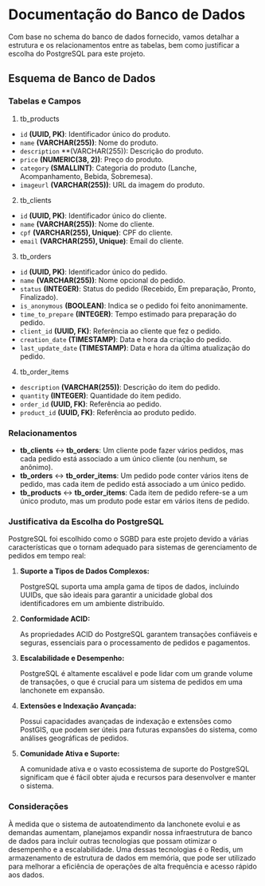 # Documentação do Banco de Dados

Com base no schema do banco de dados fornecido, vamos detalhar a estrutura e os relacionamentos entre as tabelas, bem como justificar a escolha do PostgreSQL para este projeto.

## Esquema de Banco de Dados

### Tabelas e Campos

1. tb_products

- `id` **(UUID, PK)**: Identificador único do produto.
- `name` **(VARCHAR(255))**: Nome do produto.
- `description` \*\*(VARCHAR(255)): Descrição do produto.
- `price` **(NUMERIC(38, 2))**: Preço do produto.
- `category` **(SMALLINT)**: Categoria do produto (Lanche, Acompanhamento, Bebida, Sobremesa).
- `imageurl` **(VARCHAR(255))**: URL da imagem do produto.

2. tb_clients

- `id` **(UUID, PK)**: Identificador único do cliente.
- `name` **(VARCHAR(255))**: Nome do cliente.
- `cpf` **(VARCHAR(255), Unique)**: CPF do cliente.
- `email` **(VARCHAR(255), Unique)**: Email do cliente.

3. tb_orders

- `id` **(UUID, PK)**: Identificador único do pedido.
- `name` **(VARCHAR(255))**: Nome opcional do pedido.
- `status` **(INTEGER)**: Status do pedido (Recebido, Em preparação, Pronto, Finalizado).
- `is_anonymous` **(BOOLEAN)**: Indica se o pedido foi feito anonimamente.
- `time_to_prepare` **(INTEGER)**: Tempo estimado para preparação do pedido.
- `client_id` **(UUID, FK)**: Referência ao cliente que fez o pedido.
- `creation_date` **(TIMESTAMP)**: Data e hora da criação do pedido.
- `last_update_date` **(TIMESTAMP)**: Data e hora da última atualização do pedido.

4. tb_order_items

- `description` **(VARCHAR(255))**: Descrição do item do pedido.
- `quantity` **(INTEGER)**: Quantidade do item pedido.
- `order_id` **(UUID, FK)**: Referência ao pedido.
- `product_id` **(UUID, FK)**: Referência ao produto pedido.

### Relacionamentos

- **tb_clients** ↔ **tb_orders**: Um cliente pode fazer vários pedidos, mas cada pedido está associado a um único cliente (ou nenhum, se anônimo).
- **tb_orders** ↔ **tb_order_items**: Um pedido pode conter vários itens de pedido, mas cada item de pedido está associado a um único pedido.
- **tb_products** ↔ **tb_order_items**: Cada item de pedido refere-se a um único produto, mas um produto pode estar em vários itens de pedido.

### Justificativa da Escolha do PostgreSQL

PostgreSQL foi escolhido como o SGBD para este projeto devido a várias características que o tornam adequado para sistemas de gerenciamento de pedidos em tempo real:

1. **Suporte a Tipos de Dados Complexos:**

   PostgreSQL suporta uma ampla gama de tipos de dados, incluindo UUIDs, que são ideais para garantir a unicidade global dos identificadores em um ambiente distribuído.

2. **Conformidade ACID:**

   As propriedades ACID do PostgreSQL garantem transações confiáveis e seguras, essenciais para o processamento de pedidos e pagamentos.

3. **Escalabilidade e Desempenho:**

   PostgreSQL é altamente escalável e pode lidar com um grande volume de transações, o que é crucial para um sistema de pedidos em uma lanchonete em expansão.

4. **Extensões e Indexação Avançada:**

   Possui capacidades avançadas de indexação e extensões como PostGIS, que podem ser úteis para futuras expansões do sistema, como análises geográficas de pedidos.

5. **Comunidade Ativa e Suporte:**

   A comunidade ativa e o vasto ecossistema de suporte do PostgreSQL significam que é fácil obter ajuda e recursos para desenvolver e manter o sistema.

### Considerações

À medida que o sistema de autoatendimento da lanchonete evolui e as demandas aumentam, planejamos expandir nossa infraestrutura de banco de dados para incluir outras tecnologias que possam otimizar o desempenho e a escalabilidade. Uma dessas tecnologias é o Redis, um armazenamento de estrutura de dados em memória, que pode ser utilizado para melhorar a eficiência de operações de alta frequência e acesso rápido aos dados.
